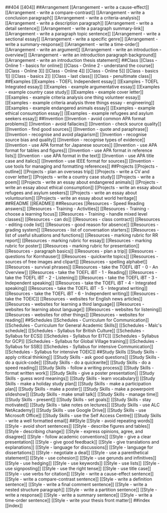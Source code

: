 ##404
[[404]]
##Arrangement
[[Arrangement - write a cause-effect]]
[[Arrangement - write a compare-contrast]]
[[Arrangement - write a conclusion paragraph]]
[[Arrangement - write a criteria-analysis]]
[[Arrangement - write a description paragraph]]
[[Arrangement - write a detail sentence]]
[[Arrangement - write a paragraph summary-link]]
[[Arrangement - write a paragraph topic sentence]]
[[Arrangement - write a sectional essay]]
[[Arrangement - write a specific genre]]
[[Arrangement - write a summary-response]]
[[Arrangement - write a time-order]]
[[Arrangement - write an argument]]
[[Arrangement - write an introduction - overview]]
[[Arrangement - write an introduction paragraph background]]
[[Arrangement - write an introduction thesis statement]]
##Class
[[Class - Online 1 - basics for online]]
[[Class - Online 2 - understand the course]]
[[Class - Online 3]]
[[Class - Online 4]]
[[Class - Online 5]]
[[Class - basics 1]]
[[Class - basics 2]]
[[Class - last class]]
[[Class - penultimate class]]
##Examples
[[Examples - TOEFL Independent essay]]
[[Examples - TOEFL Integrated essay]]
[[Examples - example argumentative essay]]
[[Examples - example country case study]]
[[Examples - example cover letter]]
[[Examples - example criteria analysis one thing volunteer essay]]
[[Examples - example criteria analysis three things essay - engineering]]
[[Examples - example endangered animals essay]]
[[Examples - example ethical consumption essay]]
[[Examples - example refugees and asylum seekers essay]]
##Invention
[[Invention - avoid common APA format problems]]
[[Invention - avoid fallacies]]
[[Invention - check source quality]]
[[Invention - find good sources]]
[[Invention - quote and paraphrase]]
[[Invention - recognise and avoid plagiarism]]
[[Invention - recognise source bias and quality]]
[[Invention - recognise types of evidence]]
[[Invention - use APA format for Japanese sources]]
[[Invention - use APA format for tables and figures]]
[[Invention - use APA format in reference lists]]
[[Invention - use APA format in the text]]
[[Invention - use APA title case and italics]]
[[Invention - use IEEE format for sources]]
[[Invention - use tools for managing and formatting references]]
##Projects
[[Projects - outline]]
[[Projects - plan an overseas trip]]
[[Projects - write a CV and cover letter]]
[[Projects - write a country case study]]
[[Projects - write a poem]]
[[Projects - write an essay about endangered animals]]
[[Projects - write an essay about ethical consumption]]
[[Projects - write an essay about refugees and asylum seekers]]
[[Projects - write an essay about voluntourism]]
[[Projects - write an essay about world heritage]]
##README
[[README]]
##Resources
[[Resources - Speed Reading answers]]
[[Resources - Training - Activities]]
[[Resources - Training - choose a learning focus]]
[[Resources - Training - handle mixed level classes]]
[[Resources - can do]]
[[Resources - class contract]]
[[Resources - editing code list]]
[[Resources - good reason for absence]]
[[Resources - grading system]]
[[Resources - list of conversation starters]]
[[Resources - list of useful situations and functions]]
[[Resources - marking rubric for RR report]]
[[Resources - marking rubric for essay]]
[[Resources - marking rubric for poster]]
[[Resources - marking rubric for presentation]]
[[Resources - paragraph basics]]
[[Resources - plan a trip]]
[[Resources - questions for Kornhauser]]
[[Resources - quickwrite topics]]
[[Resources - sources of free images and clipart]]
[[Resources - spelling alphabet]]
[[Resources - survival phrases]]
[[Resources - take the TOEFL iBT - 0 - An Overview]]
[[Resources - take the TOEFL iBT - 1 - Reading]]
[[Resources - take the TOEFL iBT - 2 - Listening]]
[[Resources - take the TOEFL iBT - 3 - Independent speaking]]
[[Resources - take the TOEFL iBT - 4 - Integrated speaking]]
[[Resources - take the TOEFL iBT - 5 - Integrated writing]]
[[Resources - take the TOEFL iBT - 6 - Independent writing]]
[[Resources - take the TOEIC]]
[[Resources - websites for English news articles]]
[[Resources - websites for learning a third language]]
[[Resources - websites for learning about language]]
[[Resources - websites for listening]]
[[Resources - websites for other things]]
[[Resources - websites for reading]]
##Schedules
[[Schedules - Curriculum for Communication]]
[[Schedules - Curriculum for General Academic Skills]]
[[Schedules - Malc's schedule]]
[[Schedules - Syllabus for British Culture]]
[[Schedules - Syllabus for ECS]]
[[Schedules - Syllabus for EITC]]
[[Schedules - Syllabus for GCP]]
[[Schedules - Syllabus for Global Village training]]
[[Schedules - Syllabus for SSB]]
[[Schedules - Syllabus for intensive Communication]]
[[Schedules - Syllabus for intensive TOEIC]]
##Study Skills
[[Study Skills - apply critical thinking]]
[[Study Skills - ask good questions]]
[[Study Skills - do a quick-code]]
[[Study Skills - do a quickwrite]]
[[Study Skills - do a speed reading]]
[[Study Skills - follow a writing process]]
[[Study Skills - format written work]]
[[Study Skills - give a poster presentation]]
[[Study Skills - guess word meanings]]
[[Study Skills - learn vocabulary]]
[[Study Skills - make a holiday study plan]]
[[Study Skills - make a participation plan]]
[[Study Skills - make a poster]]
[[Study Skills - make a powerpoint slideshow]]
[[Study Skills - make small talk]]
[[Study Skills - manage time]]
[[Study Skills - present]]
[[Study Skills - set goals]]
[[Study Skills - stay motivated]]
[[Study Skills - take notes on lectures]]
[[Study Skills - use ALC NetAcademy]]
[[Study Skills - use Google Drive]]
[[Study Skills - use Microsoft Office]]
[[Study Skills - use the Self Access Centre]]
[[Study Skills - write a well formatted email]]
##Style
[[Style - avoid repeating words]]
[[Style - avoid short sentences]]
[[Style - describe figures and tables]]
[[Style - describing change]]
[[Style - express opinions, agree, and disagree]]
[[Style - follow academic conventions]]
[[Style - give a clear presentation]]
[[Style - give good feedback]]
[[Style - give translations and explanations]]
[[Style - language for discussions]]
[[Style - language for dissertations]]
[[Style - negotiate a deal]]
[[Style - use a parenthetical statement]]
[[Style - use cohesion]]
[[Style - use gerunds and infinitives]]
[[Style - use hedging]]
[[Style - use keywords]]
[[Style - use lists]]
[[Style - use signposting]]
[[Style - use the right tense]]
[[Style - use title case]]
[[Style - use verbs for citation]]
[[Style - write a cause-effect sentence]]
[[Style - write a compare-contrast sentence]]
[[Style - write a definition sentence]]
[[Style - write a final comment sentence]]
[[Style - write a nested structure paragraph]]
[[Style - write a partition sentence]]
[[Style - write a response]]
[[Style - write a summary sentence]]
[[Style - write a time-order sentence]]
[[Style - write your thesis front matter]]
##index
[[index]]
